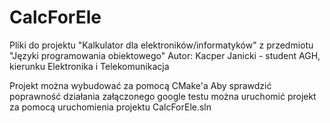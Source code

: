# CalcForEle
 
Pliki do projektu "Kalkulator dla elektroników/informatyków" z przedmiotu "Języki programowania obiektowego"
Autor: Kacper Janicki - student AGH, kierunku Elektronika i Telekomunikacja

Projekt można wybudować za pomocą CMake'a
Aby sprawdzić poprawność działania załączonego google testu można uruchomić projekt za pomocą uruchomienia projektu  CalcForEle.sln
